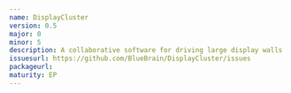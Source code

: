 ```yaml
---
name: DisplayCluster
version: 0.5
major: 0
minor: 5
description: A collaborative software for driving large display walls
issuesurl: https://github.com/BlueBrain/DisplayCluster/issues
packageurl: 
maturity: EP
---
```

